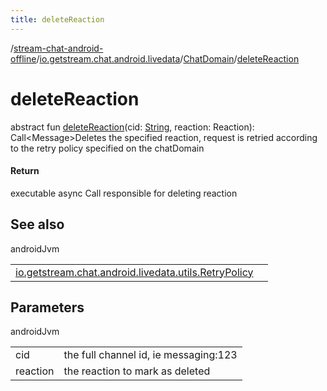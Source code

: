 ```yaml
---
title: deleteReaction
---
```

/[stream-chat-android-offline](../../index.md)/[io.getstream.chat.android.livedata](../index.md)/[ChatDomain](index.md)/[deleteReaction](deleteReaction.md)  
  
  
  
# deleteReaction  
abstract fun [deleteReaction](deleteReaction.md)(cid: [String](https://kotlinlang.org/api/latest/jvm/stdlib/kotlin/-string/index.html), reaction: Reaction): Call&lt;Message&gt;Deletes the specified reaction, request is retried according to the retry policy specified on the chatDomain  
  
#### Return  
executable async Call responsible for deleting reaction  
  
## See also  
  
androidJvm  
  
| | |
|---|---|
| <a name="io.getstream.chat.android.livedata/ChatDomain/deleteReaction/#kotlin.String#io.getstream.chat.android.client.models.Reaction/PointingToDeclaration/"></a>[io.getstream.chat.android.livedata.utils.RetryPolicy](../../io.getstream.chat.android.livedata.utils/RetryPolicy/index.md)| <a name="io.getstream.chat.android.livedata/ChatDomain/deleteReaction/#kotlin.String#io.getstream.chat.android.client.models.Reaction/PointingToDeclaration/"></a>|
  
  
  
## Parameters  
  
androidJvm  
  
| | |
|---|---|
| <a name="io.getstream.chat.android.livedata/ChatDomain/deleteReaction/#kotlin.String#io.getstream.chat.android.client.models.Reaction/PointingToDeclaration/"></a>cid| <a name="io.getstream.chat.android.livedata/ChatDomain/deleteReaction/#kotlin.String#io.getstream.chat.android.client.models.Reaction/PointingToDeclaration/"></a>the full channel id, ie messaging:123|
| <a name="io.getstream.chat.android.livedata/ChatDomain/deleteReaction/#kotlin.String#io.getstream.chat.android.client.models.Reaction/PointingToDeclaration/"></a>reaction| <a name="io.getstream.chat.android.livedata/ChatDomain/deleteReaction/#kotlin.String#io.getstream.chat.android.client.models.Reaction/PointingToDeclaration/"></a>the reaction to mark as deleted|
  

